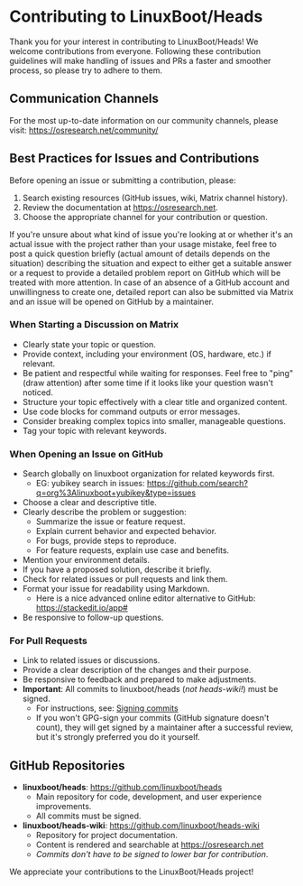 # Contributing to LinuxBoot/Heads

Thank you for your interest in contributing to LinuxBoot/Heads! We welcome contributions
from everyone. Following these contribution guidelines will make handling of issues and
PRs a faster and smoother process, so please try to adhere to them.

## Communication Channels

For the most up-to-date information on our community channels, please visit:
https://osresearch.net/community/

## Best Practices for Issues and Contributions

Before opening an issue or submitting a contribution, please:

1. Search existing resources (GitHub issues, wiki, Matrix channel history).
2. Review the documentation at https://osresearch.net.
3. Choose the appropriate channel for your contribution or question.

If you're unsure about what kind of issue you're looking at or whether it's an actual issue 
 with the project rather than your usage mistake, feel free to post a quick question briefly 
 (actual amount of details depends on the situation) describing the situation and expect to 
 either get a suitable answer or a request to provide a detailed problem report on GitHub 
 which will be treated with more attention. In case of an absence of a GitHub account and 
 unwillingness to create one, detailed report can also be submitted via Matrix and an issue 
 will be opened on GitHub by a maintainer.

### When Starting a Discussion on Matrix

- Clearly state your topic or question.
- Provide context, including your environment (OS, hardware, etc.) if relevant.
- Be patient and respectful while waiting for responses. Feel free to "ping" (draw attention) after some time if it looks like your question wasn't noticed.
- Structure your topic effectively with a clear title and organized content.
- Use code blocks for command outputs or error messages.
- Consider breaking complex topics into smaller, manageable questions.
- Tag your topic with relevant keywords.

### When Opening an Issue on GitHub
- Search globally on linuxboot organization for related keywords first.
  - EG: yubikey search in issues: https://github.com/search?q=org%3Alinuxboot+yubikey&type=issues
- Choose a clear and descriptive title.
- Clearly describe the problem or suggestion:
  - Summarize the issue or feature request.
  - Explain current behavior and expected behavior.
  - For bugs, provide steps to reproduce.
  - For feature requests, explain use case and benefits.
- Mention your environment details.
- If you have a proposed solution, describe it briefly.
- Check for related issues or pull requests and link them.
- Format your issue for readability using Markdown. 
  - Here is a nice advanced online editor alternative to GitHub: https://stackedit.io/app#
- Be responsive to follow-up questions.

### For Pull Requests

- Link to related issues or discussions.
- Provide a clear description of the changes and their purpose.
- Be responsive to feedback and prepared to make adjustments.
- **Important**: All commits to linuxboot/heads (*not heads-wiki!*) must be signed. 
  - For instructions, see: [Signing commits](https://docs.github.com/en/authentication/managing-commit-signature-verification/signing-commits)
  - If you won't GPG-sign your commits (GitHub signature doesn't count), they will get signed by a maintainer after a successful review, but it's strongly preferred you do it yourself.

## GitHub Repositories

- **linuxboot/heads**: https://github.com/linuxboot/heads
  - Main repository for code, development, and user experience improvements.
  - All commits must be signed.
- **linuxboot/heads-wiki**: https://github.com/linuxboot/heads-wiki
  - Repository for project documentation.
  - Content is rendered and searchable at https://osresearch.net
  - *Commits don't have to be signed to lower bar for contribution*.

We appreciate your contributions to the LinuxBoot/Heads project!
